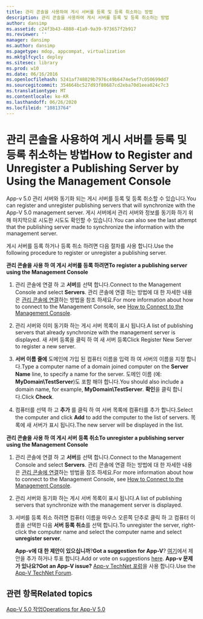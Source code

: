 ```yaml
---
title: 관리 콘솔을 사용하여 게시 서버를 등록 및 등록 취소하는 방법
description: 관리 콘솔을 사용하여 게시 서버를 등록 및 등록 취소하는 방법
author: dansimp
ms.assetid: c24f3b43-4888-41a9-9a39-973657f2b917
ms.reviewer: ''
manager: dansimp
ms.author: dansimp
ms.pagetype: mdop, appcompat, virtualization
ms.mktglfcycl: deploy
ms.sitesec: library
ms.prod: w10
ms.date: 06/16/2016
ms.openlocfilehash: 5241af748029b7976c49b6474e5ef7c050699dd7
ms.sourcegitcommit: 354664bc527d93f80687cd2eba70d1eea024c7c3
ms.translationtype: MT
ms.contentlocale: ko-KR
ms.lasthandoff: 06/26/2020
ms.locfileid: "10813764"
---
```

# <span data-ttu-id="80416-103">관리 콘솔을 사용하여 게시 서버를 등록 및 등록 취소하는 방법</span><span class="sxs-lookup"><span data-stu-id="80416-103">How to Register and Unregister a Publishing Server by Using the Management Console</span></span>


<span data-ttu-id="80416-104">App-v 5.0 관리 서버와 동기화 되는 게시 서버를 등록 및 등록 취소할 수 있습니다.</span><span class="sxs-lookup"><span data-stu-id="80416-104">You can register and unregister publishing servers that will synchronize with the App-V 5.0 management server.</span></span> <span data-ttu-id="80416-105">게시 서버에서 관리 서버와 정보를 동기화 하기 위해 마지막으로 시도한 시도도 확인할 수 있습니다.</span><span class="sxs-lookup"><span data-stu-id="80416-105">You can also see the last attempt that the publishing server made to synchronize the information with the management server.</span></span>

<span data-ttu-id="80416-106">게시 서버를 등록 하거나 등록 취소 하려면 다음 절차를 사용 합니다.</span><span class="sxs-lookup"><span data-stu-id="80416-106">Use the following procedure to register or unregister a publishing server.</span></span>

**<span data-ttu-id="80416-107">관리 콘솔을 사용 하 여 게시 서버를 등록 하려면</span><span class="sxs-lookup"><span data-stu-id="80416-107">To register a publishing server using the Management Console</span></span>**

1.  <span data-ttu-id="80416-108">관리 콘솔에 연결 하 고 **서버**를 선택 합니다.</span><span class="sxs-lookup"><span data-stu-id="80416-108">Connect to the Management Console and select **Servers**.</span></span> <span data-ttu-id="80416-109">관리 콘솔에 연결 하는 방법에 대 한 자세한 내용은 [관리 콘솔에 연결](how-to-connect-to-the-management-console-beta.md)하는 방법을 참조 하세요.</span><span class="sxs-lookup"><span data-stu-id="80416-109">For more information about how to connect to the Management Console, see [How to Connect to the Management Console](how-to-connect-to-the-management-console-beta.md).</span></span>

2.  <span data-ttu-id="80416-110">관리 서버와 이미 동기화 하는 게시 서버 목록이 표시 됩니다.</span><span class="sxs-lookup"><span data-stu-id="80416-110">A list of publishing servers that already synchronize with the management server is displayed.</span></span> <span data-ttu-id="80416-111">새 서버 등록을 클릭 하 여 새 서버 등록</span><span class="sxs-lookup"><span data-stu-id="80416-111">Click Register New Server to register a new server.</span></span>

3.  <span data-ttu-id="80416-112">**서버 이름 줄에** 도메인에 가입 된 컴퓨터 이름을 입력 하 여 서버의 이름을 지정 합니다.</span><span class="sxs-lookup"><span data-stu-id="80416-112">Type a computer name of a domain joined computer on the **Server Name** line, to specify a name for the server.</span></span> <span data-ttu-id="80416-113">도메인 이름 (예: **MyDomain\\TestServer**)도 포함 해야 합니다.</span><span class="sxs-lookup"><span data-stu-id="80416-113">You should also include a domain name, for example, **MyDomain\\TestServer**.</span></span> <span data-ttu-id="80416-114">**확인**을 클릭 합니다.</span><span class="sxs-lookup"><span data-stu-id="80416-114">Click **Check**.</span></span>

4.  <span data-ttu-id="80416-115">컴퓨터를 선택 하 고 **추가** 를 클릭 하 여 서버 목록에 컴퓨터를 추가 합니다.</span><span class="sxs-lookup"><span data-stu-id="80416-115">Select the computer and click **Add** to add the computer to the list of servers.</span></span> <span data-ttu-id="80416-116">목록에 새 서버가 표시 됩니다.</span><span class="sxs-lookup"><span data-stu-id="80416-116">The new server will be displayed in the list.</span></span>

**<span data-ttu-id="80416-117">관리 콘솔을 사용 하 여 게시 서버 등록 취소</span><span class="sxs-lookup"><span data-stu-id="80416-117">To unregister a publishing server using the Management Console</span></span>**

1.  <span data-ttu-id="80416-118">관리 콘솔에 연결 하 고 **서버**를 선택 합니다.</span><span class="sxs-lookup"><span data-stu-id="80416-118">Connect to the Management Console and select **Servers**.</span></span> <span data-ttu-id="80416-119">관리 콘솔에 연결 하는 방법에 대 한 자세한 내용은 [관리 콘솔에 연결](how-to-connect-to-the-management-console-beta.md)하는 방법을 참조 하세요.</span><span class="sxs-lookup"><span data-stu-id="80416-119">For more information about how to connect to the Management Console, see [How to Connect to the Management Console](how-to-connect-to-the-management-console-beta.md).</span></span>

2.  <span data-ttu-id="80416-120">관리 서버와 동기화 하는 게시 서버 목록이 표시 됩니다.</span><span class="sxs-lookup"><span data-stu-id="80416-120">A list of publishing servers that synchronize with the management server is displayed.</span></span>

3.  <span data-ttu-id="80416-121">서버를 등록 취소 하려면 컴퓨터 이름을 마우스 오른쪽 단추로 클릭 하 고 컴퓨터 이름을 선택한 다음 **서버 등록 취소**를 선택 합니다.</span><span class="sxs-lookup"><span data-stu-id="80416-121">To unregister the server, right-click the computer name and select the computer name and select **unregister server**.</span></span>

    <span data-ttu-id="80416-122">**App-v에 대 한 제안이 있으십니까**?</span><span class="sxs-lookup"><span data-stu-id="80416-122">**Got a suggestion for App-V**?</span></span> <span data-ttu-id="80416-123">[여기](http://appv.uservoice.com/forums/280448-microsoft-application-virtualization)에서 제안을 추가 하거나 투표 합니다.</span><span class="sxs-lookup"><span data-stu-id="80416-123">Add or vote on suggestions [here](http://appv.uservoice.com/forums/280448-microsoft-application-virtualization).</span></span> **<span data-ttu-id="80416-124">App-v 문제가 있나요?</span><span class="sxs-lookup"><span data-stu-id="80416-124">Got an App-V issue?</span></span>** <span data-ttu-id="80416-125">[App-v TechNet 포럼](https://social.technet.microsoft.com/Forums/home?forum=mdopappv)을 사용 합니다.</span><span class="sxs-lookup"><span data-stu-id="80416-125">Use the [App-V TechNet Forum](https://social.technet.microsoft.com/Forums/home?forum=mdopappv).</span></span>

## <span data-ttu-id="80416-126">관련 항목</span><span class="sxs-lookup"><span data-stu-id="80416-126">Related topics</span></span>


[<span data-ttu-id="80416-127">App-V 5.0 작업</span><span class="sxs-lookup"><span data-stu-id="80416-127">Operations for App-V 5.0</span></span>](operations-for-app-v-50.md)

 

 






